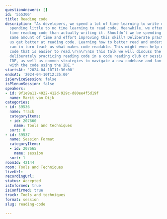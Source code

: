 ```yaml
---
questionAnswers: []
id: '555306'
title: Reading code
description: "As developers, we spend a lot of time learning to write code, while
  spending little to no time learning to read code. Meanwhile, we often spend more
  time reading code than actually writing it. Shouldn’t we be spending at least the
  same amount of time and effort improving this skill? Deliberate practice can help
  us get better at reading code. Learning how to better read and understand code,
  can in turn teach us what makes code readable. This might even help us to write
  code that is easier to read.\r\n\r\nIn this talk we will discuss the benefits of
  deliberately practicing reading code in a code reading club or session without an
  IDE, as well as common strategies to navigate a new codebase and familiarise ourselves
  with the code using the IDE."
startsAt: '2024-04-10T11:30:00'
endsAt: '2024-04-10T12:35:00'
isServiceSession: false
isPlenumSession: false
speakers:
- id: 9f1e9a11-4022-412d-929c-d80ee4f5d19f
  name: Marit van Dijk
categories:
- id: 59536
  name: Track
  categoryItems:
  - id: 207660
    name: Tools and techniques
  sort: 0
- id: 59537
  name: Session Format
  categoryItems:
  - id: 207665
    name: session
  sort: 1
roomId: 42144
room: Tools and Techniques
liveUrl: 
recordingUrl: 
status: Accepted
isInformed: true
isConfirmed: true
track: Tools and techniques
format: session
slug: reading-code

---
```

